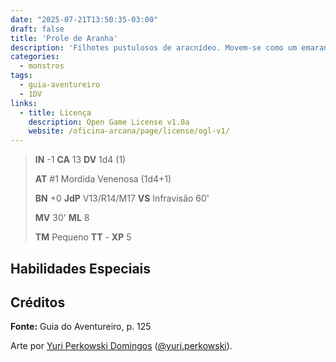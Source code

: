 ```yaml
---
date: "2025-07-21T13:50:35-03:00"
draft: false
title: 'Prole de Aranha'
description: 'Filhotes pustulosos de aracnídeo. Movem-se como um emaranhado nojento.'
categories:
  - monstros
tags:
  - guia-aventureiro
  - 1DV
links:
  - title: Licença
    description: Open Game License v1.0a
    website: /oficina-arcana/page/license/ogl-v1/
---
```


> **IN** -1 **CA** 13 **DV** 1d4 (1)
>
> **AT** #1 Mordida Venenosa (1d4+1)
>
> **BN** +0 **JdP** V13/R14/M17 **VS** Infravisão 60'
>
> **MV** 30' **ML** 8
>
> **TM** Pequeno **TT** - **XP** 5

## Habilidades Especiais

## Créditos

**Fonte:** Guia do Aventureiro, p. 125

Arte por [Yuri Perkowski Domingos](https://www.artstation.com/perkowski) ([@yuri.perkowski](https://www.instagram.com/yuri.perkowski/)).
